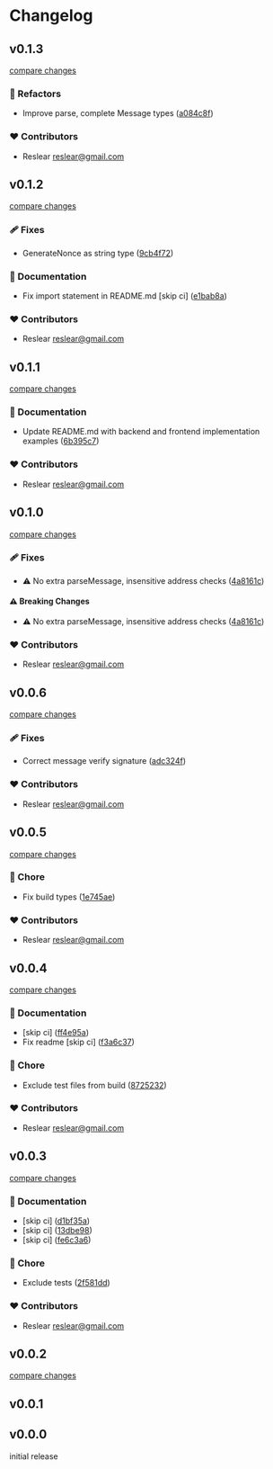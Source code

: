 # Changelog

## v0.1.3

[compare changes](https://github.com/reslear/simple-siwe/compare/v0.1.2...v0.1.3)

### 💅 Refactors

- Improve parse, complete Message types ([a084c8f](https://github.com/reslear/simple-siwe/commit/a084c8f))

### ❤️ Contributors

- Reslear <reslear@gmail.com>

## v0.1.2

[compare changes](https://github.com/reslear/simple-siwe/compare/v0.1.1...v0.1.2)

### 🩹 Fixes

- GenerateNonce as string type ([9cb4f72](https://github.com/reslear/simple-siwe/commit/9cb4f72))

### 📖 Documentation

- Fix import statement in README.md [skip ci] ([e1bab8a](https://github.com/reslear/simple-siwe/commit/e1bab8a))

### ❤️ Contributors

- Reslear <reslear@gmail.com>

## v0.1.1

[compare changes](https://github.com/reslear/simple-siwe/compare/v0.1.0...v0.1.1)

### 📖 Documentation

- Update README.md with backend and frontend implementation examples ([6b395c7](https://github.com/reslear/simple-siwe/commit/6b395c7))

### ❤️ Contributors

- Reslear <reslear@gmail.com>

## v0.1.0

[compare changes](https://github.com/reslear/simple-siwe/compare/v0.0.6...v0.1.0)

### 🩹 Fixes

- ⚠️  No extra parseMessage, insensitive address checks ([4a8161c](https://github.com/reslear/simple-siwe/commit/4a8161c))

#### ⚠️ Breaking Changes

- ⚠️  No extra parseMessage, insensitive address checks ([4a8161c](https://github.com/reslear/simple-siwe/commit/4a8161c))

### ❤️ Contributors

- Reslear <reslear@gmail.com>

## v0.0.6

[compare changes](https://github.com/reslear/simple-siwe/compare/v0.0.5...v0.0.6)

### 🩹 Fixes

- Correct message verify signature ([adc324f](https://github.com/reslear/simple-siwe/commit/adc324f))

### ❤️ Contributors

- Reslear <reslear@gmail.com>

## v0.0.5

[compare changes](https://github.com/reslear/simple-siwe/compare/v0.0.4...v0.0.5)

### 🏡 Chore

- Fix build types ([1e745ae](https://github.com/reslear/simple-siwe/commit/1e745ae))

### ❤️ Contributors

- Reslear <reslear@gmail.com>

## v0.0.4

[compare changes](https://github.com/reslear/simple-siwe/compare/v0.0.3...v0.0.4)

### 📖 Documentation

- [skip ci] ([ff4e95a](https://github.com/reslear/simple-siwe/commit/ff4e95a))
- Fix readme [skip ci] ([f3a6c37](https://github.com/reslear/simple-siwe/commit/f3a6c37))

### 🏡 Chore

- Exclude test files from build ([8725232](https://github.com/reslear/simple-siwe/commit/8725232))

### ❤️ Contributors

- Reslear <reslear@gmail.com>

## v0.0.3

[compare changes](https://github.com/reslear/simple-siwe/compare/v0.0.2...v0.0.3)

### 📖 Documentation

- [skip ci] ([d1bf35a](https://github.com/reslear/simple-siwe/commit/d1bf35a))
- [skip ci] ([13dbe98](https://github.com/reslear/simple-siwe/commit/13dbe98))
- [skip ci] ([fe6c3a6](https://github.com/reslear/simple-siwe/commit/fe6c3a6))

### 🏡 Chore

- Exclude tests ([2f581dd](https://github.com/reslear/simple-siwe/commit/2f581dd))

### ❤️ Contributors

- Reslear <reslear@gmail.com>

## v0.0.2

[compare changes](https://github.com/reslear/simple-siwe/compare/v0.0.1...v0.0.2)

## v0.0.1

## v0.0.0

initial release
